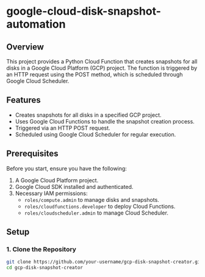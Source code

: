 # google-cloud-disk-snapshot-automation

## Overview

This project provides a Python Cloud Function that creates snapshots for all disks in a Google Cloud Platform (GCP) project. The function is triggered by an HTTP request using the POST method, which is scheduled through Google Cloud Scheduler.

## Features

- Creates snapshots for all disks in a specified GCP project.
- Uses Google Cloud Functions to handle the snapshot creation process.
- Triggered via an HTTP POST request.
- Scheduled using Google Cloud Scheduler for regular execution.

## Prerequisites

Before you start, ensure you have the following:

1. A Google Cloud Platform project.
2. Google Cloud SDK installed and authenticated.
3. Necessary IAM permissions:
   - `roles/compute.admin` to manage disks and snapshots.
   - `roles/cloudfunctions.developer` to deploy Cloud Functions.
   - `roles/cloudscheduler.admin` to manage Cloud Scheduler.

## Setup

### 1. Clone the Repository

```bash
git clone https://github.com/your-username/gcp-disk-snapshot-creator.git
cd gcp-disk-snapshot-creator
